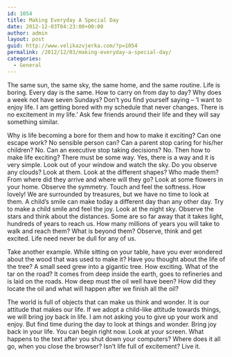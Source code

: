 ```yaml
---
id: 1054
title: Making Everyday A Special Day
date: 2012-12-03T04:23:00+00:00
author: admin
layout: post
guid: http://www.velikazvjerka.com/?p=1054
permalink: /2012/12/03/making-everyday-a-special-day/
categories:
  - General
---
```

The same sun, the same sky, the same home, and the same routine. Life is boring. Every day is the same. How to carry on from day to day? Why does a week not have seven Sundays? Don&#8217;t you find yourself saying &#8211; &#8216;I want to enjoy life. I am getting bored with my schedule that never changes. There is no excitement in my life.&#8217; Ask few friends around their life and they will say something similar.

Why is life becoming a bore for them and how to make it exciting? Can one escape work? No sensible person can? Can a parent stop caring for his/her children? No. Can an executive stop taking decisions? No. Then how to make life exciting? There must be some way. Yes, there is a way and it is very simple. Look out of your window and watch the sky. Do you observe any clouds? Look at them. Look at the different shapes? Who made them? From where did they arrive and where will they go? Look at some flowers in your home. Observe the symmetry. Touch and feel the softness. How lovely! We are surrounded by treasures, but we have no time to look at them. A child&#8217;s smile can make today a different day than any other day. Try to make a child smile and feel the joy. Look at the night sky. Observe the stars and think about the distances. Some are so far away that it takes light, hundreds of years to reach us. How many millions of years you will take to walk and reach them? What is beyond them? Observe, think and get excited. Life need never be dull for any of us.

Take another example. While sitting on your table, have you ever wondered about the wood that was used to make it? Have you thought about the life of the tree? A small seed grew into a gigantic tree. How exciting. What of the tar on the road? It comes from deep inside the earth, goes to refineries and is laid on the roads. How deep must the oil well have been? How did they locate the oil and what will happen after we finish all the oil?

The world is full of objects that can make us think and wonder. It is our attitude that makes our life. If we adopt a child-like attitude towards things, we will bring joy back in life. I am not asking you to give up your work and enjoy. But find time during the day to look at things and wonder. Bring joy back in your life. You can begin right now. Look at your screen. What happens to the text after you shut down your computers? Where does it all go, when you close the browser? Isn&#8217;t life full of excitement? Live it.
